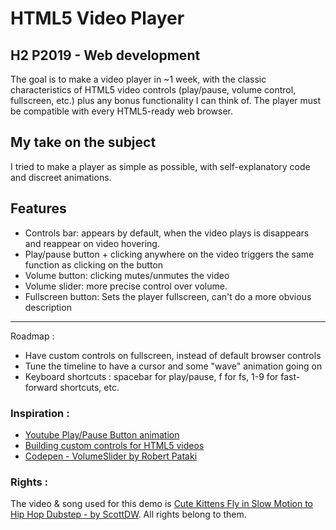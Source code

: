 # HTML5 Video Player

## H2 P2019 - Web development
The goal is to make a video player in ~1 week, with the classic characteristics of HTML5 video controls (play/pause, volume control, fullscreen, etc.) plus any bonus functionality I can think of.
The player must be compatible with every HTML5-ready web browser.

## My take on the subject
I tried to make a player as simple as possible, with self-explanatory code and
discreet animations.  

## Features
- Controls bar: appears by default, when the video plays is disappears and reappear on video hovering.
- Play/pause button + clicking anywhere on the video triggers the same function as clicking on the button
- Volume button: clicking mutes/unmutes the video
- Volume slider: more precise control over volume.
- Fullscreen button: Sets the player fullscreen, can't do a more obvious description
---
Roadmap :
- Have custom controls on fullscreen, instead of default browser controls
- Tune the timeline to have a cursor and some "wave" animation going on
- Keyboard shortcuts : spacebar for play/pause, f for fs, 1-9 for fast-forward shortcuts, etc.


### Inspiration :
- [Youtube Play/Pause Button animation](http://codepen.io/aralon/pen/NqGWXZ)
- [Building custom controls for HTML5 videos](http://blog.teamtreehouse.com/building-custom-controls-for-html5-videos)
- [Codepen - VolumeSlider by Robert Pataki](http://codepen.io/heartcode/pen/sywuk)

### Rights : 
The video & song used for this demo is [Cute Kittens Fly in Slow Motion to Hip Hop Dubstep - by ScottDW](https://www.youtube.com/watch?v=3oem-M2tQU4). All rights belong to them.